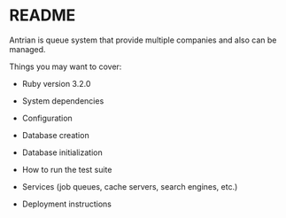 # README

Antrian is queue system that provide multiple companies and also can be managed.

Things you may want to cover:

* Ruby version 3.2.0

* System dependencies


* Configuration


* Database creation


* Database initialization


* How to run the test suite


* Services (job queues, cache servers, search engines, etc.)


* Deployment instructions
